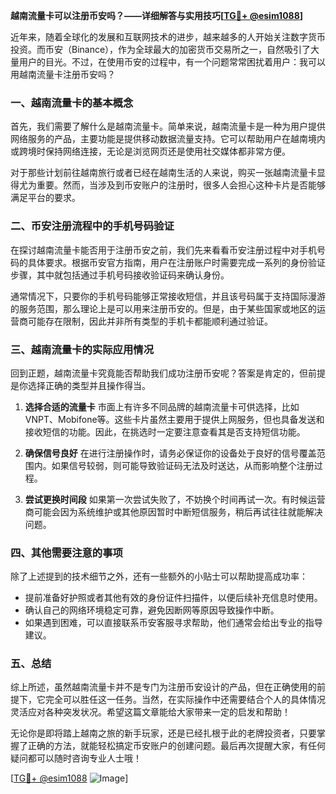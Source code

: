 **越南流量卡可以注册币安吗？——详细解答与实用技巧[[TG💪+ @esim1088](https://t.me/s/esim1088)]**

近年来，随着全球化的发展和互联网技术的进步，越来越多的人开始关注数字货币投资。而币安（Binance），作为全球最大的加密货币交易所之一，自然吸引了大量用户的目光。不过，在使用币安的过程中，有一个问题常常困扰着用户：我可以用越南流量卡注册币安吗？

### 一、越南流量卡的基本概念

首先，我们需要了解什么是越南流量卡。简单来说，越南流量卡是一种为用户提供网络服务的产品，主要功能是提供移动数据流量支持。它可以帮助用户在越南境内或跨境时保持网络连接，无论是浏览网页还是使用社交媒体都非常方便。

对于那些计划前往越南旅行或者已经在越南生活的人来说，购买一张越南流量卡显得尤为重要。然而，当涉及到币安账户的注册时，很多人会担心这种卡片是否能够满足平台的要求。

### 二、币安注册流程中的手机号码验证

在探讨越南流量卡能否用于注册币安之前，我们先来看看币安注册过程中对手机号码的具体要求。根据币安官方指南，用户在注册账户时需要完成一系列的身份验证步骤，其中就包括通过手机号码接收验证码来确认身份。

通常情况下，只要你的手机号码能够正常接收短信，并且该号码属于支持国际漫游的服务范围，那么理论上是可以用来注册币安的。但是，由于某些国家或地区的运营商可能存在限制，因此并非所有类型的手机卡都能顺利通过验证。

### 三、越南流量卡的实际应用情况

回到正题，越南流量卡究竟能否帮助我们成功注册币安呢？答案是肯定的，但前提是你选择正确的类型并且操作得当。

1. **选择合适的流量卡**
   市面上有许多不同品牌的越南流量卡可供选择，比如VNPT、Mobifone等。这些卡片虽然主要用于提供上网服务，但也具备发送和接收短信的功能。因此，在挑选时一定要注意查看其是否支持短信功能。

2. **确保信号良好**
   在进行注册操作时，请务必保证你的设备处于良好的信号覆盖范围内。如果信号较弱，则可能导致验证码无法及时送达，从而影响整个注册过程。

3. **尝试更换时间段**
   如果第一次尝试失败了，不妨换个时间再试一次。有时候运营商可能会因为系统维护或其他原因暂时中断短信服务，稍后再试往往就能解决问题。

### 四、其他需要注意的事项

除了上述提到的技术细节之外，还有一些额外的小贴士可以帮助提高成功率：

- 提前准备好护照或者其他有效的身份证件扫描件，以便后续补充信息时使用。
- 确认自己的网络环境稳定可靠，避免因断网等原因导致操作中断。
- 如果遇到困难，可以直接联系币安客服寻求帮助，他们通常会给出专业的指导建议。

### 五、总结

综上所述，虽然越南流量卡并不是专门为注册币安设计的产品，但在正确使用的前提下，它完全可以胜任这一任务。当然，在实际操作中还需要结合个人的具体情况灵活应对各种突发状况。希望这篇文章能给大家带来一定的启发和帮助！

无论你是即将踏上越南之旅的新手玩家，还是已经扎根于此的老牌投资者，只要掌握了正确的方法，就能轻松搞定币安账户的创建问题。最后再次提醒大家，有任何疑问都可以随时咨询专业人士哦！

[[TG💪+ @esim1088](https://t.me/s/esim1088) ![Image](https://i.postimg.cc/4NQfJmqS/Snipaste-2025-05-13-00-14-12.png)]